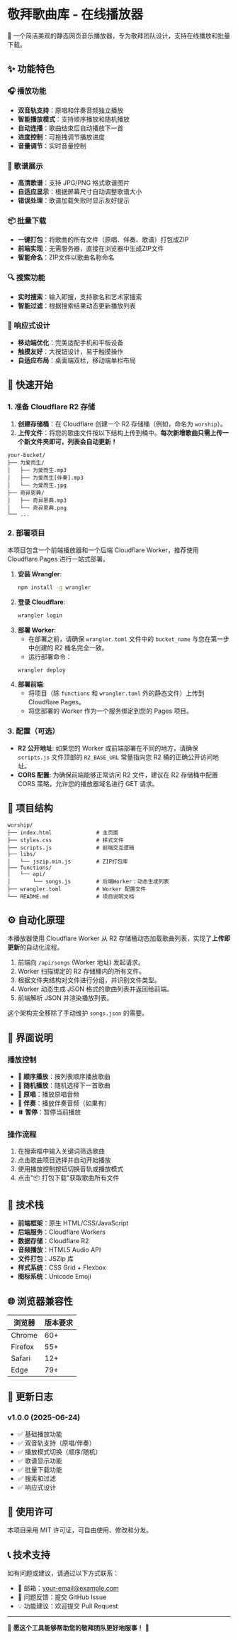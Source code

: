 # 敬拜歌曲库 - 在线播放器

🎵 一个简洁美观的静态网页音乐播放器，专为敬拜团队设计，支持在线播放和批量下载。

## ✨ 功能特色

### 🎧 播放功能
- **双音轨支持**：原唱和伴奏音频独立播放
- **智能播放模式**：支持顺序播放和随机播放
- **自动连播**：歌曲结束后自动播放下一首
- **进度控制**：可拖拽调节播放进度
- **音量调节**：实时音量控制

### 🎼 歌谱展示
- **高清歌谱**：支持 JPG/PNG 格式歌谱图片
- **自适应显示**：根据屏幕尺寸自动调整歌谱大小
- **错误处理**：歌谱加载失败时显示友好提示

### 📦 批量下载
- **一键打包**：将歌曲的所有文件（原唱、伴奏、歌谱）打包成ZIP
- **前端实现**：无需服务器，直接在浏览器中生成ZIP文件
- **智能命名**：ZIP文件以歌曲名称命名

### 🔍 搜索功能
- **实时搜索**：输入即搜，支持歌名和艺术家搜索
- **智能过滤**：根据搜索结果动态更新播放列表

### 📱 响应式设计
- **移动端优化**：完美适配手机和平板设备
- **触摸友好**：大按钮设计，易于触摸操作
- **自适应布局**：桌面端双栏，移动端单栏布局

## 🚀 快速开始

### 1. 准备 Cloudflare R2 存储

1.  **创建存储桶**：在 Cloudflare 创建一个 R2 存储桶（例如，命名为 `worship`）。
2.  **上传文件**：将您的歌曲文件按以下结构上传到桶中。**每次新增歌曲只需上传一个新文件夹即可，列表会自动更新！**

```
your-bucket/
├── 为爱而生/
│   ├── 为爱而生.mp3
│   ├── 为爱而生[伴奏].mp3
│   └── 为爱而生.jpg
├── 奇异恩典/
│   ├── 奇异恩典.mp3
│   └── 奇异恩典.png
└── ...
```

### 2. 部署项目

本项目包含一个前端播放器和一个后端 Cloudflare Worker，推荐使用 Cloudflare Pages 进行一站式部署。

1.  **安装 Wrangler**:
    ```sh
    npm install -g wrangler
    ```
2.  **登录 Cloudflare**:
    ```sh
    wrangler login
    ```
3.  **部署 Worker**:
    *   在部署之前，请确保 `wrangler.toml` 文件中的 `bucket_name` 与您在第一步中创建的 R2 桶名完全一致。
    *   运行部署命令：
    ```sh
    wrangler deploy
    ```
4.  **部署前端**:
    *   将项目（除 `functions` 和 `wrangler.toml` 外的静态文件）上传到 Cloudflare Pages。
    *   将您部署的 Worker 作为一个服务绑定到您的 Pages 项目。

### 3. 配置（可选）

*   **R2 公开地址**: 如果您的 Worker 或前端部署在不同的地方，请确保 `scripts.js` 文件顶部的 `R2_BASE_URL` 常量指向您 R2 桶的正确公开访问地址。
*   **CORS 配置**: 为确保前端能够正常访问 R2 文件，建议在 R2 存储桶中配置 CORS 策略，允许您的播放器域名进行 GET 请求。

## 📁 项目结构

```
worship/
├── index.html              # 主页面
├── styles.css              # 样式文件
├── scripts.js              # 前端交互逻辑
├── libs/
│   └── jszip.min.js        # ZIP打包库
├── functions/
│   └── api/
│       └── songs.js        # 后端Worker：动态生成列表
├── wrangler.toml           # Worker 配置文件
└── README.md               # 项目说明文档
```

## ⚙️ 自动化原理

本播放器使用 Cloudflare Worker 从 R2 存储桶动态加载歌曲列表，实现了**上传即更新**的自动化流程。

1.  前端向 `/api/songs` (Worker 地址) 发起请求。
2.  Worker 扫描绑定的 R2 存储桶内的所有文件。
3.  根据文件夹结构对文件进行分组，并识别文件类型。
4.  Worker 动态生成 JSON 格式的歌曲列表并返回给前端。
5.  前端解析 JSON 并渲染播放列表。

这个架构完全移除了手动维护 `songs.json` 的需要。

## 🎨 界面说明

### 播放控制
- **🔄 顺序播放**：按列表顺序播放歌曲
- **🔀 随机播放**：随机选择下一首歌曲
- **🎤 原唱**：播放原唱音频
- **🎹 伴奏**：播放伴奏音频（如果有）
- **⏸️ 暂停**：暂停当前播放

### 操作流程
1. 在搜索框中输入关键词筛选歌曲
2. 点击歌曲项目选择并自动开始播放
3. 使用播放控制按钮切换音轨或播放模式
4. 点击"📦 打包下载"获取歌曲所有文件

## 🔧 技术栈

- **前端框架**：原生 HTML/CSS/JavaScript
- **后端服务**：Cloudflare Workers
- **数据存储**：Cloudflare R2
- **音频播放**：HTML5 Audio API
- **文件打包**：JSZip 库
- **样式系统**：CSS Grid + Flexbox
- **图标系统**：Unicode Emoji

## 🌐 浏览器兼容性

| 浏览器 | 版本要求 |
|--------|----------|
| Chrome | 60+ |
| Firefox | 55+ |
| Safari | 12+ |
| Edge | 79+ |

## 📝 更新日志

### v1.0.0 (2025-06-24)
- ✅ 基础播放功能
- ✅ 双音轨支持（原唱/伴奏）
- ✅ 播放模式切换（顺序/随机）
- ✅ 歌谱显示功能
- ✅ 批量下载功能
- ✅ 搜索和过滤
- ✅ 响应式设计

## 🤝 使用许可

本项目采用 MIT 许可证，可自由使用、修改和分发。

## 📞 技术支持

如有问题或建议，请通过以下方式联系：

- 📧 邮箱：your-email@example.com
- 🐛 问题反馈：提交 GitHub Issue
- 💡 功能建议：欢迎提交 Pull Request

---

🎵 **愿这个工具能够帮助您的敬拜团队更好地服事！** 🙏
